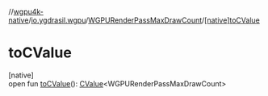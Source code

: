 //[wgpu4k-native](../../../index.md)/[io.ygdrasil.wgpu](../index.md)/[WGPURenderPassMaxDrawCount](index.md)/[[native]toCValue]([native]to-c-value.md)

# toCValue

[native]\
open fun [toCValue]([native]to-c-value.md)(): [CValue](https://kotlinlang.org/api/core/kotlin-stdlib/kotlinx.cinterop/-c-value/index.html)&lt;WGPURenderPassMaxDrawCount&gt;